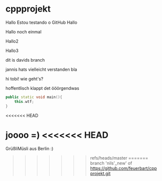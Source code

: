 # cppprojekt


Hallo
Estou testando o GitHub
Hallo

Hallo noch einmal

Hallo2

Hallo3




dit is davids branch

jannis hats vielleicht verstanden
bla

hi tobi! wie geht's?

hoffentlisch klappt det
ööörgendwas

``` c++
public static void main(){
	this.wtf;
}
```
<<<<<<< HEAD

joooo =)
<<<<<<< HEAD
=======
GrüßliMüsli aus Berlin :) 
>>>>>>> refs/heads/master
=======
>>>>>>> branch 'nils'_new' of https://github.com/feuerbart/cppprojekt.git
